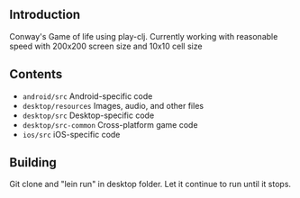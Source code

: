 ## Introduction

Conway's Game of life using play-clj. Currently working with reasonable speed with 200x200 screen size and 10x10 cell size

## Contents

* `android/src` Android-specific code
* `desktop/resources` Images, audio, and other files
* `desktop/src` Desktop-specific code
* `desktop/src-common` Cross-platform game code
* `ios/src` iOS-specific code

## Building

Git clone and "lein run" in desktop folder. Let it continue to run until it stops.

